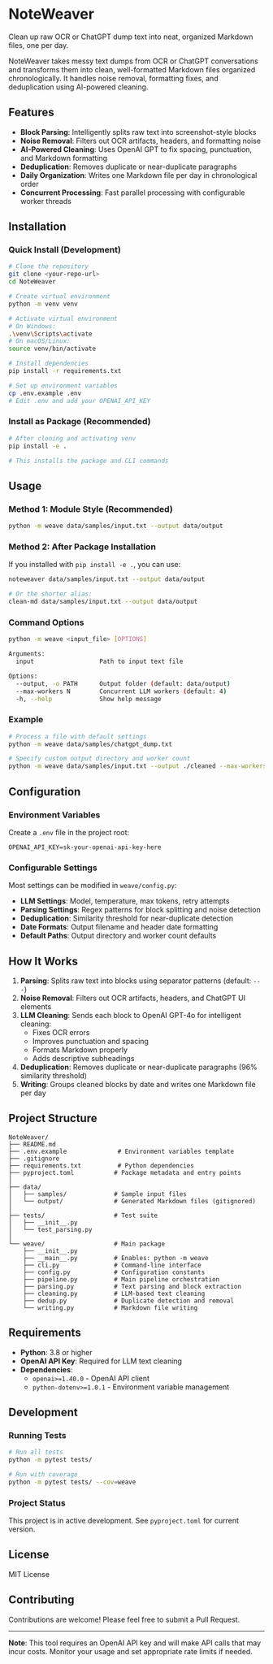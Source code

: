 # NoteWeaver

Clean up raw OCR or ChatGPT dump text into neat, organized Markdown files, one per day.

NoteWeaver takes messy text dumps from OCR or ChatGPT conversations and transforms them into clean, well-formatted Markdown files organized chronologically. It handles noise removal, formatting fixes, and deduplication using AI-powered cleaning.

## Features

- **Block Parsing**: Intelligently splits raw text into screenshot-style blocks
- **Noise Removal**: Filters out OCR artifacts, headers, and formatting noise
- **AI-Powered Cleaning**: Uses OpenAI GPT to fix spacing, punctuation, and Markdown formatting
- **Deduplication**: Removes duplicate or near-duplicate paragraphs
- **Daily Organization**: Writes one Markdown file per day in chronological order
- **Concurrent Processing**: Fast parallel processing with configurable worker threads

## Installation

### Quick Install (Development)

```bash
# Clone the repository
git clone <your-repo-url>
cd NoteWeaver

# Create virtual environment
python -m venv venv

# Activate virtual environment
# On Windows:
.\venv\Scripts\activate
# On macOS/Linux:
source venv/bin/activate

# Install dependencies
pip install -r requirements.txt

# Set up environment variables
cp .env.example .env
# Edit .env and add your OPENAI_API_KEY
```

### Install as Package (Recommended)

```bash
# After cloning and activating venv
pip install -e .

# This installs the package and CLI commands
```

## Usage

### Method 1: Module Style (Recommended)

```bash
python -m weave data/samples/input.txt --output data/output
```

### Method 2: After Package Installation

If you installed with `pip install -e .`, you can use:

```bash
noteweaver data/samples/input.txt --output data/output

# Or the shorter alias:
clean-md data/samples/input.txt --output data/output
```

### Command Options

```bash
python -m weave <input_file> [OPTIONS]

Arguments:
  input                  Path to input text file

Options:
  --output, -o PATH      Output folder (default: data/output)
  --max-workers N        Concurrent LLM workers (default: 4)
  -h, --help             Show help message
```

### Example

```bash
# Process a file with default settings
python -m weave data/samples/chatgpt_dump.txt

# Specify custom output directory and worker count
python -m weave data/samples/input.txt --output ./cleaned --max-workers 8
```

## Configuration

### Environment Variables

Create a `.env` file in the project root:

```env
OPENAI_API_KEY=sk-your-openai-api-key-here
```

### Configurable Settings

Most settings can be modified in `weave/config.py`:

- **LLM Settings**: Model, temperature, max tokens, retry attempts
- **Parsing Settings**: Regex patterns for block splitting and noise detection
- **Deduplication**: Similarity threshold for near-duplicate detection
- **Date Formats**: Output filename and header date formatting
- **Default Paths**: Output directory and worker count defaults

## How It Works

1. **Parsing**: Splits raw text into blocks using separator patterns (default: `---`)
2. **Noise Removal**: Filters out OCR artifacts, headers, and ChatGPT UI elements
3. **LLM Cleaning**: Sends each block to OpenAI GPT-4o for intelligent cleaning:
   - Fixes OCR errors
   - Improves punctuation and spacing
   - Formats Markdown properly
   - Adds descriptive subheadings
4. **Deduplication**: Removes duplicate or near-duplicate paragraphs (96% similarity threshold)
5. **Writing**: Groups cleaned blocks by date and writes one Markdown file per day

## Project Structure

```
NoteWeaver/
├── README.md
├── .env.example              # Environment variables template
├── .gitignore
├── requirements.txt          # Python dependencies
├── pyproject.toml           # Package metadata and entry points
│
├── data/
│   ├── samples/             # Sample input files
│   └── output/              # Generated Markdown files (gitignored)
│
├── tests/                   # Test suite
│   ├── __init__.py
│   └── test_parsing.py
│
└── weave/                   # Main package
    ├── __init__.py
    ├── __main__.py          # Enables: python -m weave
    ├── cli.py               # Command-line interface
    ├── config.py            # Configuration constants
    ├── pipeline.py          # Main pipeline orchestration
    ├── parsing.py           # Text parsing and block extraction
    ├── cleaning.py          # LLM-based text cleaning
    ├── dedup.py             # Duplicate detection and removal
    └── writing.py           # Markdown file writing
```

## Requirements

- **Python**: 3.8 or higher
- **OpenAI API Key**: Required for LLM text cleaning
- **Dependencies**:
  - `openai>=1.40.0` - OpenAI API client
  - `python-dotenv>=1.0.1` - Environment variable management

## Development

### Running Tests

```bash
# Run all tests
python -m pytest tests/

# Run with coverage
python -m pytest tests/ --cov=weave
```

### Project Status

This project is in active development. See `pyproject.toml` for current version.

## License

MIT License 

## Contributing

Contributions are welcome! Please feel free to submit a Pull Request.


---

**Note**: This tool requires an OpenAI API key and will make API calls that may incur costs. Monitor your usage and set appropriate rate limits if needed.
